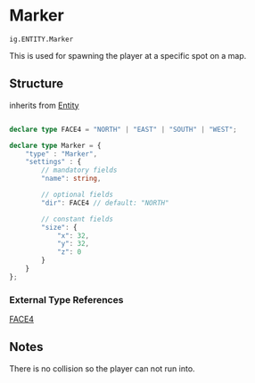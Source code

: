 # Marker
`ig.ENTITY.Marker`

This is used for spawning the player at a specific spot on a map.


## Structure

inherits from [Entity](/entities/base/entity.md)
```ts

declare type FACE4 = "NORTH" | "EAST" | "SOUTH" | "WEST";

declare type Marker = {
    "type" : "Marker",
    "settings" : {
        // mandatory fields
        "name": string,

        // optional fields
        "dir": FACE4 // default: "NORTH"

        // constant fields
        "size": {
            "x": 32,
            "y": 32,
            "z": 0
        }
    }
};
```


### External Type References

[FACE4](/types/faces/face4.md)

## Notes

There is no collision so the player can not run into.